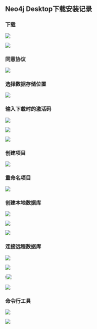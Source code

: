 ## **Neo4j Desktop下载安装记录**

### 下载

![](assets/Neo4j_Desktop下载安装记录/2191564-20220207110350754-1354238920.png)



![](assets/Neo4j_Desktop下载安装记录/2191564-20220207110359560-2013936475.png)



### 同意协议

![](assets/Neo4j_Desktop下载安装记录/2191564-20220207110410432-121590034.png)



### 选择数据存储位置

![](assets/Neo4j_Desktop下载安装记录/2191564-20220207110427005-947419545.png)



### 输入下载时的激活码

![](assets/Neo4j_Desktop下载安装记录/2191564-20220207110439330-1802140368.png)



![](assets/Neo4j_Desktop下载安装记录/2191564-20220207110447691-131575823.png)



![](assets/Neo4j_Desktop下载安装记录/2191564-20220207110458529-1564071450.png)



### 创建项目

![](assets/Neo4j_Desktop下载安装记录/2191564-20220207110508340-1694037944.png)



### 重命名项目

![](assets/Neo4j_Desktop下载安装记录/2191564-20220207110518541-889660268.png)



### 创建本地数据库

![](assets/Neo4j_Desktop下载安装记录/2191564-20220207110528613-860179420.png)



![](assets/Neo4j_Desktop下载安装记录/2191564-20220207110536262-654426932.png)



![](assets/Neo4j_Desktop下载安装记录/2191564-20220207110544793-1454213590.png)



### 连接远程数据库

![](assets/Neo4j_Desktop下载安装记录/2191564-20220207110602925-1058794668.png)



![](assets/Neo4j_Desktop下载安装记录/2191564-20220207110618805-1187786329.png)



!![](assets/Neo4j_Desktop下载安装记录/2191564-20220207110630208-715739890.png)



![](assets/Neo4j_Desktop下载安装记录/2191564-20220207110639372-848796548.png)



### 命令行工具

![](assets/Neo4j_Desktop下载安装记录/2191564-20220207110704524-1785322905.png)



![](assets/Neo4j_Desktop下载安装记录/2191564-20220207110712479-1182633529.png)